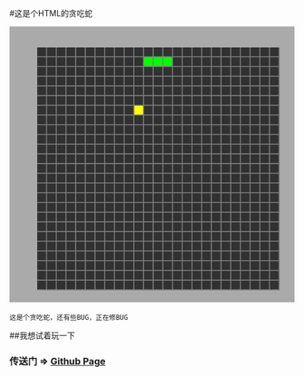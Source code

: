 #这是个HTML的贪吃蛇

![preview](rsc/preview.jpg)
~~~~
这是个贪吃蛇，还有些BUG，正在修BUG
~~~~
##我想试着玩一下
### 传送门 => <a href=" https://chenks12138.github.io/H5-snake/">Github Page</a>
